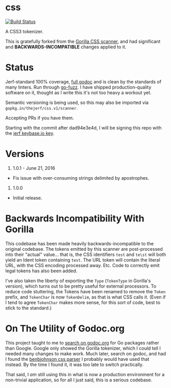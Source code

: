 css
===

[![Build Status](https://travis-ci.org/thejerf/css.png?branch=master)](https://travis-ci.org/thejerf/css)

A CSS3 tokenizer.

This is gratefully forked from the [Gorilla CSS
scanner](http://www.gorillatoolkit.org/pkg/css/scanner), and had
significant and __BACKWARDS-INCOMPATIBLE__ changes applied to it.

Status
======

Jerf-standard 100% coverage, [full
godoc](https://godoc.org/github.com/thejerf/css/scanner) and is clean by
the standards of many linters. Run through
[go-fuzz](https://github.com/dvyukov/go-fuzz). I have shipped
production-quality software on it, thought as I write this it's not too
heavy a workout yet.

Semantic versioning is being used, so this may also be imported via
`gopkg.in/thejerf/css.v1/scanner`.

Accepting PRs if you have them.

Starting with the commit after dad94e3e4d, I will be signing this repo
with the [jerf keybase.io key](https://keybase.io/jerf).

Versions
========

1. 1.0.1 - June 21, 2016
  * Fix issue with over-consuming strings delimited by apostrophes.
1. 1.0.0
  * Initial release.

Backwards Incompatibility With Gorilla
======================================

This codebase has been made heavily backwards-incompatible to the original
codebase. The tokens emitted by this scanner are
post-processed into their "actual" value... that is, the CSS identifiers
`test` and `te\st` will both yield an Ident token containing `test`.
The URL token will contain the literal URL, with the CSS encoding processed
away. Etc. Code to correctly emit legal tokens has also been added.

I've also taken the liberty of exporting the `Type` (`TokenType` in
Gorilla's version), which turns out to be pretty useful for external
processors. To reduce code stuttering, the Tokens have been renamed to
remove the `Token` prefix, and `TokenChar` is now `TokenDelim`, as that is
what CSS calls it. (Even if I tend to agree `TokenChar` makes more sense,
for this sort of code, best to stick to the standard.)

On The Utility of Godoc.org
===========================

This project taught to me to [search on godoc.org](https://godoc.org/) for Go
packages rather than Google. Google only showed the Gorilla tokenizer,
which I could tell I needed many changes to make work. Much later,
search on godoc, and had I found the [benbjohnson css
parser](https://github.com/benbjohnson/css) I probably would have used that
instead. By the time I found it, it was too late to switch practically.

That said, I _am_ still using this in what is now a production environment
for a non-trivial application, so for all I just said, this is a serious
codebase.
